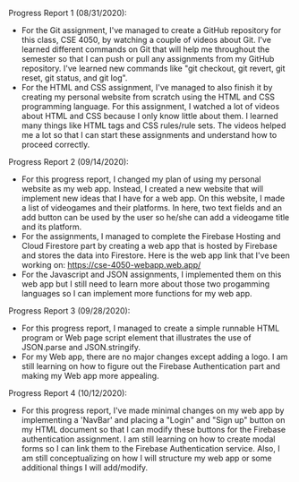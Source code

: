 Progress Report 1 (08/31/2020):
- For the Git assignment, I've managed to create a GitHub repository for this class, CSE 4050, by watching a couple of videos about Git. I've learned different commands on Git that will help me throughout the semester so that I can push or pull any assignments from my GitHub repository. I've learned new commands like "git checkout, git revert, git reset, git status, and git log". 
- For the HTML and CSS assignment, I've managed to also finish it by creating my personal website from scratch using the HTML and CSS programming language. For this assignment, I watched a lot of videos about HTML and CSS because I only know little about them. I learned many things like HTML tags and CSS rules/rule sets. The videos helped me a lot so that I can start these assignments and understand how to proceed correctly. 


Progress Report 2 (09/14/2020):
- For this progress report, I changed my plan of using my personal website as my web app. Instead, I created a new website that will implement new ideas that I have for a web app. On this website, I made a list of videogames and their platforms. In here, two text fields and an add button can be used by the user so he/she can add a videogame title and its platform. 
- For the assignments, I managed to complete the Firebase Hosting and Cloud Firestore part by creating a web app that is hosted by Firebase and stores the data into Firestore. Here is the web app link that I've been working on: https://cse-4050-webapp.web.app/
- For the Javascript and JSON assignments, I implemented them on this web app but I still need to learn more about those two progamming languages so I can implement more functions for my web app.

Progress Report 3 (09/28/2020):
- For this progress report, I managed to create a simple runnable HTML program or Web page script element that illustrates the use of JSON.parse and JSON.stringify.
- For my Web app, there are no major changes except adding a logo. I am still learning on how to figure out the Firebase Authentication part and making my Web app more appealing.

Progress Report 4 (10/12/2020):
- For this progress report, I've made minimal changes on my web app by implementing a 'NavBar' and placing a "Login" and "Sign up" button on my HTML document so that I can modify these buttons for the Firebase authentication assignment. I am still learning on how to create modal forms so I can link them to the Firebase Authentication service. Also, I am still conceptualizing on how I will structure my web app or some additional things I will add/modify.
